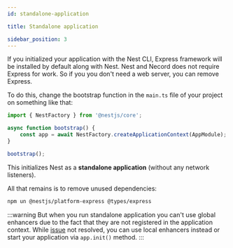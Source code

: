 ```yaml
---
id: standalone-application

title: Standalone application

sidebar_position: 3
---
```


If you initialized your application with the Nest CLI, Express framework will be installed by default along with Nest. Nest and Necord does not require Express for work. So if you you don't need a web server, you can remove Express.

To do this, change the bootstrap function in the `main.ts` file of your project on something like that:

```typescript title="src/main.ts"
import { NestFactory } from '@nestjs/core';

async function bootstrap() {
    const app = await NestFactory.createApplicationContext(AppModule);
}

bootstrap();
```

This initializes Nest as a **standalone application** (without any network listeners).

All that remains is to remove unused dependencies:

```bash
npm un @nestjs/platform-express @types/express
```

:::warning
But when you run standalone application you can't use global enhancers due to the fact that they are not registered in the application context. While [issue](https://github.com/nestjs/nest/issues/9017) not resolved, you can use local enhancers instead or start your application via `app.init()` method.
:::
